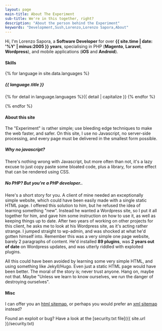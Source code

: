 ```yaml
---
layout: page
main-title: About The Experiment
sub-title: We're in this together, right?
description: "About the person behind the Experiment"
keywords: "Development,Sush,Lorenzo,Lorenzo Sapora,About"
---
```


Hi, I'm Lorenzo Sapora, a **Software Developer** for over **{{ site.time | date: '%Y' | minus:2005 }} years**, specialising in PHP (**Magento**, **Laravel**, **Wordpress**), and mobile applications (**iOS** and **Android**).

#### Skills

{% for language in site.data.languages %}

##### {{ language.title }}

{% for detail in language.languages %}<span class="{{ detail }} about-language">{{ detail | capitalize }} </span>{% endfor %}

{% endfor %}

#### About this site

The "Experiment" is rather simple; use bleeding edge techniques to make the web faster, and safer. On this site, I use no Javascript, no server-side processing, and every page must be delivered in the smallest form possible.

##### Why no javascript?

There's nothing wrong with Javascript, but more often than not, it's a lazy excuse to just copy paste some bloated code, plus a library, for some effect that can be rendered using CSS.

##### No PHP? But you're a PHP developer..

Here's a short story for you. A client of mine needed an exceptionally simple website, which could have been easily made with a single static HTML page. I offered this solution to him, but he refused the idea of learning something "new". Instead he wanted a Wordpress site, so I put it all together for him, and gave him some instruction on how to use it, as well as keeping things up to date. After two years of working on other projects for this client, he asks me to look at his Wordpress site, as it's acting rather strange. I jumped straight to wp-admin, and was shocked at what he'd gotten himself into. Remember this was a very simple one page website, barely 2 paragraphs of content. He'd installed **89 plugins**, was **2 years out of date** on Wordpress updates, and was utterly riddled with exploited plugins.

All this could have been avoided by learning some very simple HTML, and using something like Jekyll/Hugo. Even just a static HTML page would have been better. The moral of the story is; never trust anyone. Hang on, maybe not that. Maybe "Unless we learn to know ourselves, we run the danger of destroying ourselves".

#### Misc

I can offer you an [html sitemap](/sitemap.html), or perhaps you would prefer an [xml sitemap](/sitemap.xml) instead?

Found an exploit or bug? Have a look at the [security.txt file]({{ site.url }}/security.txt)

